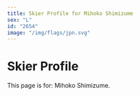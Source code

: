 ```yaml
---
title: Skier Profile for Mihoko Shimizume
sex: "L"
id: "2654"
image: "/img/flags/jpn.svg" 
---
```


# Skier Profile

This page is for: Mihoko Shimizume.
    